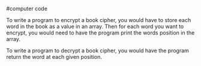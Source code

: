 #computer code

To write a program to encrypt a book cipher, you would have to store each word in the book as a value in an array. Then for each word you want to encrypt, you would need to have the program print the words position in the array.

To write a program to decrypt a book cipher, you would have the program return the word at each given position.
